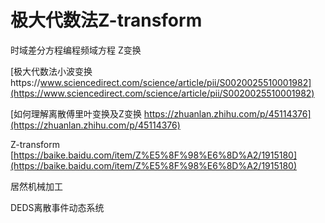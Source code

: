 # 极大代数法Z-transform






时域差分方程编程频域方程
Z变换

[极大代数法小波变换https://www.sciencedirect.com/science/article/pii/S0020025510001982](https://www.sciencedirect.com/science/article/pii/S0020025510001982)








[如何理解离散傅里叶变换及Z变换
https://zhuanlan.zhihu.com/p/45114376](https://zhuanlan.zhihu.com/p/45114376)







Z-transform
[https://baike.baidu.com/item/Z%E5%8F%98%E6%8D%A2/1915180](https://baike.baidu.com/item/Z%E5%8F%98%E6%8D%A2/1915180)

居然机械加工



DEDS离散事件动态系统







